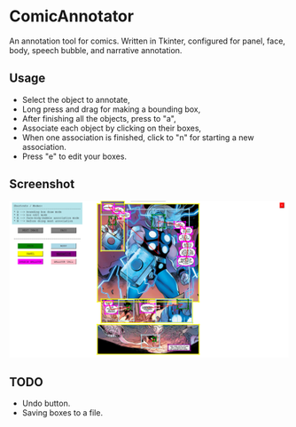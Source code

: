 # ComicAnnotator

An annotation tool for comics. Written in Tkinter, configured for panel, face, body, speech bubble, and narrative annotation.

## Usage

- Select the object to annotate,
- Long press and drag for making a bounding box,
- After finishing all the objects, press to "a",
- Associate each object by clicking on their boxes,
- When one association is finished, click to "n" for starting a new association.
- Press "e" to edit your boxes.

## Screenshot

![Screenshot](assets/screenshot.png)

## TODO

- Undo button.
- Saving boxes to a file.